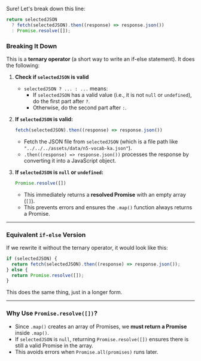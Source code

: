 Sure! Let's break down this line:  

```javascript
return selectedJSON 
  ? fetch(selectedJSON).then((response) => response.json()) 
  : Promise.resolve([]);
```

### **Breaking It Down**
This is a **ternary operator** (a short way to write an if-else statement). It does the following:

1. **Check if `selectedJSON` is valid**  
   - `selectedJSON ? ... : ...` means:
     - If `selectedJSON` has a valid value (i.e., it is not `null` or `undefined`), do the first part after `?`.
     - Otherwise, do the second part after `:`.

2. **If `selectedJSON` is valid:**  
   ```javascript
   fetch(selectedJSON).then((response) => response.json())
   ```
   - Fetch the JSON file from `selectedJSON` (which is a file path like `"../../../assets/data/n5-vocab-ka.json"`).
   - `.then((response) => response.json())` processes the response by converting it into a JavaScript object.

3. **If `selectedJSON` is `null` or `undefined`:**  
   ```javascript
   Promise.resolve([])
   ```
   - This immediately returns a **resolved Promise** with an empty array (`[]`).
   - This prevents errors and ensures the `.map()` function always returns a Promise.

---

### **Equivalent `if-else` Version**
If we rewrite it without the ternary operator, it would look like this:

```javascript
if (selectedJSON) {
  return fetch(selectedJSON).then((response) => response.json());
} else {
  return Promise.resolve([]);
}
```

This does the same thing, just in a longer form.

---

### **Why Use `Promise.resolve([])`?**
- Since `.map()` creates an array of Promises, we **must return a Promise** inside `.map()`.
- If `selectedJSON` is `null`, returning `Promise.resolve([])` ensures there is still a valid Promise in the array.
- This avoids errors when `Promise.all(promises)` runs later.